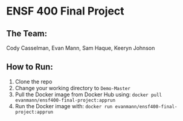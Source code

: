 # ENSF 400 Final Project
## The Team:
Cody Casselman, Evan Mann, Sam Haque, Keeryn Johnson

## How to Run:
1. Clone the repo
2. Change your working directory to `Demo-Master`
3. Pull the Docker image from Docker Hub using: `docker pull evanmann/ensf400-final-project:apprun`
4. Run the Docker image with: `docker run evanmann/ensf400-final-project:apprun`
